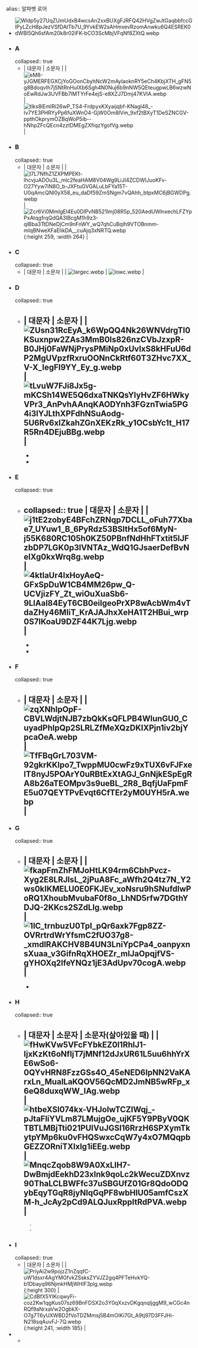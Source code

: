 alias:: 알파벳 로어
- ![Wldp5y27UqZUmUdxB4wcsAn2xxBUXgFJRFQ42HVgZwJtGaqbbfccGIPyLZcH8pJezVSfDAtTb7U_9YvkEW2sAHmxevRzomAnwku6Q4ESREK0dWBl5Qh6sfAm20k8r02iFK-bCO3ScMbjVFqNf8ZXtQ.webp](../assets/Wldp5y27UqZUmUdxB4wcsAn2xxBUXgFJRFQ42HVgZwJtGaqbbfccGIPyLZcH8pJezVSfDAtTb7U_9YvkEW2sAHmxevRzomAnwku6Q4ESREK0dWBl5Qh6sfAm20k8r02iFK-bCO3ScMbjVFqNf8ZXtQ_1698198099712_0.webp)
- ### A
  collapsed:: true
	- | 대문자 | 소문자 | 
	  | ![eM8-yJGMERFEGXCjYoGOonCbyhNcW2mAylaoknRY5eCh4KbjXTH_gFN5g8BdoqvIh7jSNtRnHuIXb6Sgh4N0Nuj6b9nNW5QEteugpwLB6wzwNoEwRdJw3UVFBb7lMTYrFe4ejS-e8XZJ7Dmj47KVIA.webp](../assets/eM8-yJGMERFEGXCjYoGOonCbyhNcW2mAylaoknRY5eCh4KbjXTH_gFN5g8BdoqvIh7jSNtRnHuIXb6Sgh4N0Nuj6b9nNW5QEteugpwLB6wzwNoEwRdJw3UVFBb7lMTYrFe4ejS-e8XZJ7Dmj47KVIA_1698198706438_0.webp) | ![tlks8lEmlRi26wP_TS4-FrdpyxKXyaijqbf-KNagl48_-Iv7YE3PHRYyPp6fuXWnO4-GjW0Om8IVm_9xf2tBXyT1DeSZNCGV-ppthOkprymOZBqWoP5ib--hNhpZFcQEcn4zztDMEgZXfiqzYgofVg.webp](../assets/tlks8lEmlRi26wP_TS4-FrdpyxKXyaijqbf-KNagl48_-Iv7YE3PHRYyPp6fuXWnO4-GjW0Om8IVm_9xf2tBXyT1DeSZNCGV-ppthOkprymOZBqWoP5ib--hNhpZFcQEcn4zztDMEgZXfiqzYgofVg_1698198715282_0.webp) |
- ### B
  collapsed:: true
	- | 대문자 | 소문자 | 
	  | ![l7L7NfhZ1ZXPMPEKt-lhcvjuADOu3L_mlc2feaHAM8V04Wg9LiJI4ZCDWIJuoKFv-O27Yyw7iN8O_b-JXFtuGVGALuLbFYa15T-U0qAmcQNl0yX58_eu_daDf59ZmSNgm7vQAhh_btpxMC6jBGWDPg.webp](../assets/l7L7NfhZ1ZXPMPEKt-lhcvjuADOu3L_mlc2feaHAM8V04Wg9LiJI4ZCDWIJuoKFv-O27Yyw7iN8O_b-JXFtuGVGALuLbFYa15T-U0qAmcQNl0yX58_eu_daDf59ZmSNgm7vQAhh_btpxMC6jBGWDPg_1698199342174_0.webp) | ![Zcr6Vi0MmIgEl4Eu0DlPvNB521lmj08R5p_520AedUWlnxechLFZYpPxAtqgfrqQdQA3lBcgM1h9z3-qlBba3TtDNeDjCm9nFnWY_wQ7qhCuBqlh9VTOBnmm-mIqBNweXFaElikDA__cuAjq3xNRTQ.webp](../assets/Zcr6Vi0MmIgEl4Eu0DlPvNB521lmj08R5p_520AedUWlnxechLFZYpPxAtqgfrqQdQA3lBcgM1h9z3-qlBba3TtDNeDjCm9nFnWY_wQ7qhCuBqlh9VTOBnmm-mIqBNweXFaElikDA_cuAjq3xNRTQ_1698199352125_0.webp){:height 259, :width 264} |
- ### C
  collapsed:: true
	- | 대문자 | 소문자 | 
	  | ![largec.webp](../assets/largec_1698199428100_0.webp) | ![lowc.webp](../assets/lowc_1698199436728_0.webp) |
- ### D
  collapsed:: true
	- | 대문자 | 소문자 | 
	  | ![ZUsn31RcEyA_k6WpQQ4Nk26WNVdrgTI0KSuxnpw2ZAs3MmB0Is826nzCVbJzxpR-B0JHj0FaWNjPrysPMiNp0xUvIxS8kHFuU6dP2MgUVpzfRxruOONnCkRtf60T3ZHvc7XX_V-X_IegFI9YY_Ey_g.webp](../assets/ZUsn31RcEyA_k6WpQQ4Nk26WNVdrgTI0KSuxnpw2ZAs3MmB0Is826nzCVbJzxpR-B0JHj0FaWNjPrysPMiNp0xUvIxS8kHFuU6dP2MgUVpzfRxruOONnCkRtf60T3ZHvc7XX_V-X_IegFI9YY_Ey_g_1698206332726_0.webp) | ![tLvuW7FJi8Jx5g-mKCSh14WE5Q6dxaTNKQsYIyHvZF6HWkyVPr3_AnPvhAAnqKAODYnh3FGznTwia5PG4i3lYJLthXPFdhNSuAodg-5U6Rv6xlZkahZGnXEKzRk_y1OCsbYc1t_H17R5Rn4DEjuBBg.webp](../assets/tLvuW7FJi8Jx5g-mKCSh14WE5Q6dxaTNKQsYIyHvZF6HWkyVPr3_AnPvhAAnqKAODYnh3FGznTwia5PG4i3lYJLthXPFdhNSuAodg-5U6Rv6xlZkahZGnXEKzRk_y1OCsbYc1t_H17R5Rn4DEjuBBg_1698206338766_0.webp) |
		-
		-
		-
- ### E
  collapsed:: true
	- collapsed:: true
	  | 대문자 | 소문자 | 
	  | ![j1tE2zobyE4BFchZRNqp7DCLL_oFuh77Xbae7_UYuw1_B_6PyRdz53BSltHx5of6MyN-j55K680RC105h0KZ50PBnfNdHhFTxtit5lJFzbDP7LGK0p3lVNTAz_WdQ1GJsaerDefBvNelXg0kxWrq8g.webp](../assets/j1tE2zobyE4BFchZRNqp7DCLL_oFuh77Xbae7_UYuw1_B_6PyRdz53BSltHx5of6MyN-j55K680RC105h0KZ50PBnfNdHhFTxtit5lJFzbDP7LGK0p3lVNTAz_WdQ1GJsaerDefBvNelXg0kxWrq8g_1698206359950_0.webp) | ![4ktlaUr4lxHoyAeQ-GFxSpDuW1CB4MM26pw_Q-UCVjizFY_Zt_wiOuXuaSb6-9LlAal84EyT6CB0eiIgeoPrXP8wAcbWm4vTdaZHy46MIiT_KrAJAJhxXeHA1T2HBui_wrp0S7lKoaU9DZF44K7Ljg.webp](../assets/4ktlaUr4lxHoyAeQ-GFxSpDuW1CB4MM26pw_Q-UCVjizFY_Zt_wiOuXuaSb6-9LlAal84EyT6CB0eiIgeoPrXP8wAcbWm4vTdaZHy46MIiT_KrAJAJhxXeHA1T2HBui_wrp0S7lKoaU9DZF44K7Ljg_1698206364541_0.webp) |
		-
		-
		-
- ### F
  collapsed:: true
	- | 대문자 | 소문자 | 
	  | ![zqXNhIpOpF-CBVLWdjtNJB7zbQkKsQFLPB4WlunGU0_CuyadPhlpQp2SLRLZfMeXQzDKIXPjn1iv2bjYpcaOeA.webp](../assets/zqXNhIpOpF-CBVLWdjtNJB7zbQkKsQFLPB4WlunGU0_CuyadPhlpQp2SLRLZfMeXQzDKIXPjn1iv2bjYpcaOeA_1698206388953_0.webp) | ![TfFBqGrL703VM-92gkrKKlpo7_TwppMU0cwFz9xTUX6vFJFxelT8nyJ5POArY0uRBtExXtAGJ_GnNjkESpEgRA8b26aTEOMpv3s9ueBL_2R8_BqfjUaFpmFE5u07QEYTPvEvqt6CfTEr2yM0UYH5rA.webp](../assets/TfFBqGrL703VM-92gkrKKlpo7_TwppMU0cwFz9xTUX6vFJFxelT8nyJ5POArY0uRBtExXtAGJ_GnNjkESpEgRA8b26aTEOMpv3s9ueBL_2R8_BqfjUaFpmFE5u07QEYTPvEvqt6CfTEr2yM0UYH5rA_1698206394056_0.webp) |
		-
- ### G
  collapsed:: true
	- | 대문자 | 소문자 | 
	  | ![fkapFmZhFMJoHtLK94rm6CbhPvcz-Xyg2E8LRJIsL_2jPuA8Fc_aWfh2Q4tz7N_Y2ws0kIKMELU0E0FKJEv_xoNsru9hSNufdlwPoRQ1XhoubMvubaF0f8o_LhND5rfw7DGthYDJQ-2KKcs2SZdLIg.webp](../assets/fkapFmZhFMJoHtLK94rm6CbhPvcz-Xyg2E8LRJIsL_2jPuA8Fc_aWfh2Q4tz7N_Y2ws0kIKMELU0E0FKJEv_xoNsru9hSNufdlwPoRQ1XhoubMvubaF0f8o_LhND5rfw7DGthYDJQ-2KKcs2SZdLIg_1698206420630_0.webp) | ![1lC_trnbuzU0TpI_pQr6axk7Fgp8ZZ-OVRrtrdWrYfsmC2fUO37g8-_xmdlRAKCHV8B4UN3LniYpCPa4_oanpyxnsXuaa_v3GifnRqXHOEZr_mIJaOpqjfVS-gYHOXq2lfeYNQz1jE3AdUpv70cogA.webp](../assets/1lC_trnbuzU0TpI_pQr6axk7Fgp8ZZ-OVRrtrdWrYfsmC2fUO37g8-_xmdlRAKCHV8B4UN3LniYpCPa4_oanpyxnsXuaa_v3GifnRqXHOEZr_mIJaOpqjfVS-gYHOXq2lfeYNQz1jE3AdUpv70cogA_1698206426256_0.webp) |
		-
		-
- ### H
  collapsed:: true
	- | 대문자 | 소문자 |  소문자(살아있을 때) |
	  | ![fHwKVw5VFcFYbkEZ0l1RhlJ1-IjxKzKt6oNfIjT7jMNf12dJxUR61L5uu6hhYrXE6wSo6-0QYvHRN8FzzGSs4O_45eNED6IpNN2VaKArxLn_MuaILaKQOV56QcMD2JmNB5wRFp_x6eQ8duxqWW_IAg.webp](../assets/fHwKVw5VFcFYbkEZ0l1RhlJ1-IjxKzKt6oNfIjT7jMNf12dJxUR61L5uu6hhYrXE6wSo6-0QYvHRN8FzzGSs4O_45eNED6IpNN2VaKArxLn_MuaILaKQOV56QcMD2JmNB5wRFp_x6eQ8duxqWW_IAg_1698206451276_0.webp) | ![htbeXSl074kx-VHJolwTCZIWqj_-pJtaFliYVLm87LMujgOe_ujKF5Y9PByV0QKTBTLMBjTti021PUIVuJGSl16RrzH6SPXymTkytpYMp6ku0vFHQSwxcCqW7y4xO7MQqpbGEZZORniTXlxlg1iEEg.webp](../assets/htbeXSl074kx-VHJolwTCZIWqj_-pJtaFliYVLm87LMujgOe_ujKF5Y9PByV0QKTBTLMBjTti021PUIVuJGSl16RrzH6SPXymTkytpYMp6ku0vFHQSwxcCqW7y4xO7MQqpbGEZZORniTXlxlg1iEEg_1698206458554_0.webp) | ![MnqcZqob8W9A0XxLIH7-DwBmjdEekhD23xlnk9qoLc2kWecuZDXnvz90ThaLCLBWFfc37uSBGUfZ01Gr8QdoODQybEqyTGqR8jyNIqGqPF8wbHIU05amfCszXM-h_JcAy2pCd9ALQJuxRppItRdPVA.webp](../assets/MnqcZqob8W9A0XxLIH7-DwBmjdEekhD23xlnk9qoLc2kWecuZDXnvz90ThaLCLBWFfc37uSBGUfZ01Gr8QdoODQybEqyTGqR8jyNIqGqPF8wbHIU05amfCszXM-h_JcAy2pCd9ALQJuxRppItRdPVA_1698206472773_0.webp) |
		-
			-
			-
- ### I
  collapsed:: true
	- | 대문자 | 소문자 | 
	  | ![PriyAi2w9pojzZ1nZqqfC-uW1dsxr4AgYMGfvkZSsksZYVJZ2gq4PFTeHvkYQ-b1Dbayq96NjmkHMjWHIF3plg.webp](../assets/PriyAi2w9pojzZ1nZqqfC-uW1dsxr4AgYMGfvkZSsksZYVJZ2gq4PFTeHvkYQ-b1Dbayq96NjmkHMjWHIF3plg_1698206510544_0.webp){:height 300} | ![CdBfX5YlKcqwyFi-coz2Kw1qgKus07sz69BnFDSX2o3Y0qXxzvDKgqnqljggM9_wCGc4nRQf9aNrxaVw2OgbkX-O7g7T6yUXWBD2fVoTDZMmsj5B4mOlKi7Gt_A9tj97D3FFJHi-N218sqAuvFJ-7Q.webp](../assets/CdBfX5YlKcqwyFi-coz2Kw1qgKus07sz69BnFDSX2o3Y0qXxzvDKgqnqljggM9_wCGc4nRQf9aNrxaVw2OgbkX-O7g7T6yUXWBD2fVoTDZMmsj5B4mOlKi7Gt_A9tj97D3FFJHi-N218sqAuvFJ-7Q_1698206515229_0.webp){:height 241, :width 185} |
-
	-